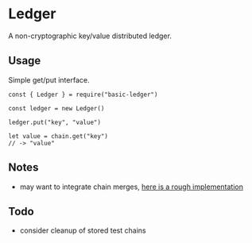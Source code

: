 # Ledger
A non-cryptographic key/value distributed ledger.

## Usage

Simple get/put interface.

```
const { Ledger } = require("basic-ledger")

const ledger = new Ledger()

ledger.put("key", "value")

let value = chain.get("key")
// -> "value"

```

## Notes
- may want to integrate chain merges, [here is a rough implementation](https://github.com/lolotrgeek/Chain/blob/networked-merge/main.js)


## Todo
- consider cleanup of stored test chains